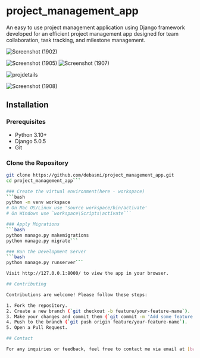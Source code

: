 # project_management_app

An easy to use project management application using Django framework developed for an efficient project management app designed for team collaboration, task tracking, and milestone management.

![Screenshot (1902)](https://github.com/user-attachments/assets/24528c8c-03ea-45e6-ae4e-2eeebd94fabc)

![Screenshot (1905)](https://github.com/user-attachments/assets/a918b183-fca7-44ec-9380-9e838ca80fb2)
![Screenshot (1907)](https://github.com/user-attachments/assets/0c8d8d49-885d-4bec-be6f-a1a41bfefd5a)

![projdetails](https://github.com/user-attachments/assets/f76fa96b-91d0-4ac7-85f2-6bd817a32226)

![Screenshot (1908)](https://github.com/user-attachments/assets/4d309ee9-120b-46d2-b5bb-c05ed3db3dbb)

## Installation

### Prerequisites
- Python 3.10+
- Django 5.0.5
- Git

### Clone the Repository
```bash
git clone https://github.com/debasmi/project_management_app.git
cd project_management_app```

### Create the virtual environment(here - workspace)
```bash
python -m venv workspace
# On Mac OS/Linux use 'source workspace/bin/activate'
# On Windows use `workspace\Scripts\activate```

### Apply Migrations
```bash
python manage.py makemigrations
python manage.py migrate```

### Run the Development Server
```bash
python manage.py runserver```

Visit http://127.0.0.1:8000/ to view the app in your browser.

## Contributing

Contributions are welcome! Please follow these steps:

1. Fork the repository.
2. Create a new branch (`git checkout -b feature/your-feature-name`).
3. Make your changes and commit them (`git commit -m 'Add some feature'`).
4. Push to the branch (`git push origin feature/your-feature-name`).
5. Open a Pull Request.

## Contact

For any inquiries or feedback, feel free to contact me via email at [basudebasmi2006@gmail.com](mailto:basudebasmi2006@gmail.com).





